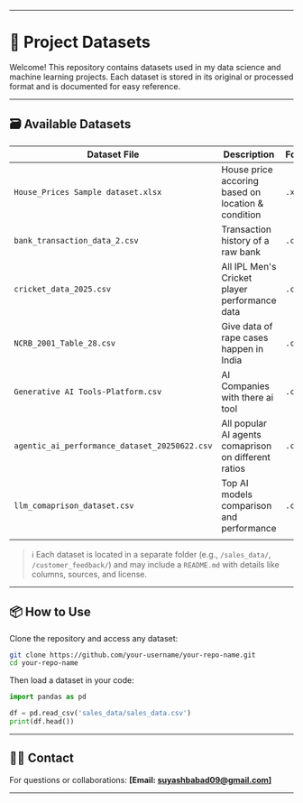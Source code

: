 

---

# 📁 Project Datasets

Welcome! This repository contains datasets used in my data science and machine learning projects. Each dataset is stored in its original or processed format and is documented for easy reference.

---

## 🗃️ Available Datasets

| Dataset File             | Description                               | Format  |
| ------------------------ | ----------------------------------------- | ------- |
| `House_Prices Sample dataset.xlsx`         | House price accoring based on location & condition | `.xlsx`  |
| `bank_transaction_data_2.csv` | Transaction history of a raw bank | `.csv` |
| `cricket_data_2025.csv`      | All IPL Men's Cricket player performance data  | `.csv` |
|`NCRB_2001_Table_28.csv` |Give data of rape cases happen in India  |`.csv`   |
| `Generative AI Tools-Platform.csv`  |AI Companies with there ai tool |`.csv`|
|`agentic_ai_performance_dataset_20250622.csv`|All popular AI agents comaprison on different ratios|`.csv`|
|`llm_comaprison_dataset.csv`|Top  AI models comparison and performance|`.csv`|
|                    |         |           |

> ℹ️ Each dataset is located in a separate folder (e.g., `/sales_data/`, `/customer_feedback/`) and may include a `README.md` with details like columns, sources, and license.

---

## 📦 How to Use

Clone the repository and access any dataset:

```bash
git clone https://github.com/your-username/your-repo-name.git
cd your-repo-name
```

Then load a dataset in your code:

```python
import pandas as pd

df = pd.read_csv('sales_data/sales_data.csv')
print(df.head())
```

---

## 🙋‍♂️ Contact

For questions or collaborations: **[Email: suyashbabad09@gmail.com]**

---

